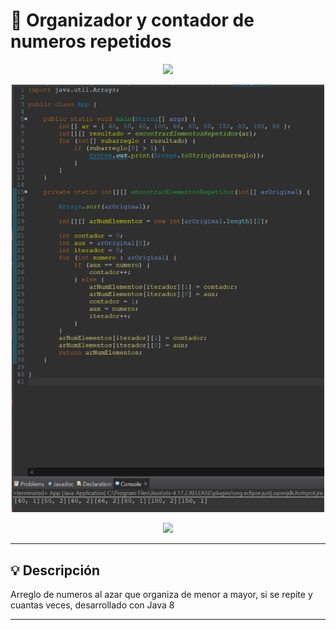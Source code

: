 # 🔢 Organizador y contador de numeros repetidos

<div align="center"><img src="https://www.vectorlogo.zone/logos/java/java-ar21.svg" width="300"/></div>

<p align="center" >
     <img width="500" heigth="300" src="Preview App.png">
</p>
<div align="center">
    <img src="https://img.shields.io/badge/Java-ED8B00?style=for-the-badge&logo=openjdk&logoColor=white"/>
</div>

---

## 💡 Descripción

Arreglo de numeros al azar que organiza de menor a mayor, si se repite y cuantas veces, desarrollado con Java 8

---
